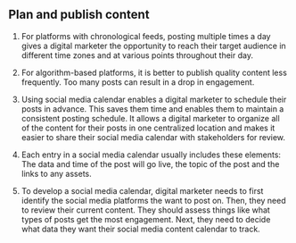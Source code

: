 ## Plan and publish content

1. For platforms with chronological feeds, posting multiple times a day gives a digital marketer the opportunity to reach their target audience in different time zones and at various points throughout their day.

2. For algorithm-based platforms, it is better to publish quality content less frequently. Too many posts can result in a drop in engagement.

3. Using social media calendar enables a digital marketer to schedule their posts in advance. This saves them time and enables them to maintain a consistent posting schedule. It allows a digital marketer to organize all of the content for their posts in one centralized location and makes it easier to share their social media calendar with stakeholders for review.

4. Each entry in a social media calendar usually includes these elements: The data and time of the post will go live, the topic of the post and the links to any assets.

5. To develop a social media calendar, digital marketer needs to first identify the social media platforms the want to post on. Then, they need to review their current content. They should assess things like what types of posts get the most engagement. Next, they need to decide what data they want their social media content calendar to track. 